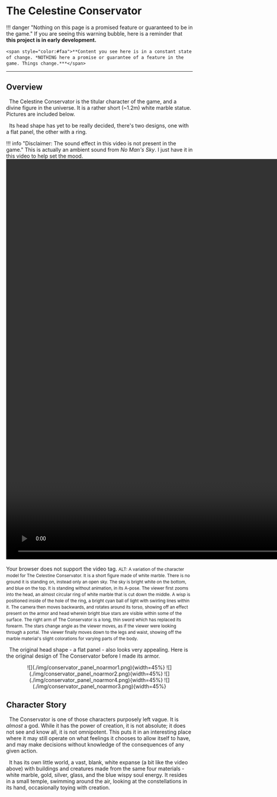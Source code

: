 # The Celestine Conservator

!!! danger "Nothing on this page is a promised feature or guaranteed to be in the game."
    If you are seeing this warning bubble, here is a reminder that **this project is in early development.**

    <span style="color:#faa">**Content you see here is in a constant state of change. *NOTHING here a promise or guarantee of a feature in the game. Things change.***</span>

***

## Overview

&nbsp;&nbsp;The Celestine Conservator is the titular character of the game, and a divine figure in the universe. It is a rather short (~1.2m) white marble statue. Pictures are included below.

&nbsp;&nbsp;Its head shape has yet to be really decided, there's two designs, one with a flat panel, the other with a ring.

!!! info "Disclaimer: The sound effect in this video is not present in the game."
    This is actually an ambient sound from *No Man's Sky*. I just have it in this video to help set the mood.
<video width="1920" height="1080" controls>
  <source src="../img/conservator_godot.mp4" type="video/mp4"> 
  <!-- Parent directory (..) is used due to a feature in mkdocs conflicting. -->
  <!-- https://github.com/squidfunk/mkdocs-material/discussions/3984#discussioncomment-7273750 -->
Your browser does not support the video tag.
</video> 
<small>ALT: A variation of the character model for The Celestine Conservator. It is a short figure made of white marble. There is no ground it is standing on, instead only an open sky. The sky is bright white on the bottom, and blue on the top. It is standing without animation, in its A-pose. The viewer first zooms into the head, an almost circular ring of white marble that is cut down the middle. A wisp is positioned inside of the hole of the ring, a bright cyan ball of light with swirling lines within it. The camera then moves backwards, and rotates around its torso, showing off an effect present on the armor and head wherein bright blue stars are visible within some of the surface. The right arm of The Conservator is a long, thin sword which has replaced its forearm. The stars change angle as the viewer moves, as if the viewer were looking through a portal. The viewer finally moves down to the legs and waist, showing off the marble material's slight colorations for varying parts of the body.</small>

&nbsp;&nbsp;The original head shape - a flat panel - also looks very appealing. Here is the original design of The Conservator before I made its armor.

<center>
<flex>
![](./img/conservator_panel_noarmor1.png){width=45%}
![](./img/conservator_panel_noarmor2.png){width=45%}
![](./img/conservator_panel_noarmor4.png){width=45%}
![](./img/conservator_panel_noarmor3.png){width=45%}
</flex>
</center>

## Character Story

&nbsp;&nbsp;The Conservator is one of those characters purposely left vague. It is *almost* a god. While it has the power of creation, it is not absolute; it does not see and know all, it is not omnipotent. This puts it in an interesting place where it may still operate on what feelings it chooses to allow itself to have, and may make decisions without knowledge of the consequences of any given action.

&nbsp;&nbsp;It has its own little world, a vast, blank, white expanse (a bit like the video above) with buildings and creatures made from the same four materials - white marble, gold, silver, glass, and the blue wispy soul energy. It resides in a small temple, swimming around the air, looking at the constellations in its hand, occasionally toying with creation.